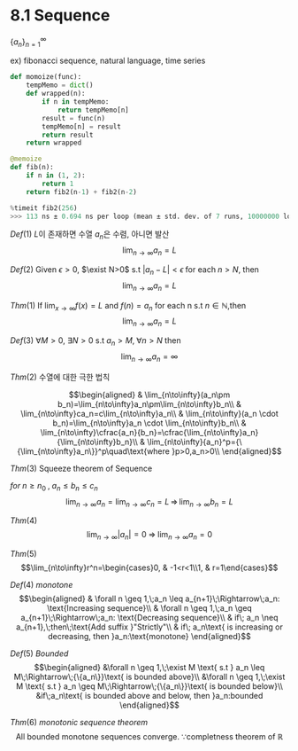 # 8.1 Sequence
$\{a_n\}_{n=1}^{\infty}$

ex) fibonacci sequence, natural language, time series

```python
def momoize(func):
    tempMemo = dict()
    def wrapped(n):
        if n in tempMemo:
            return tempMemo[n]
        result = func(n)
        tempMemo[n] = result
        return result
    return wrapped

@memoize
def fib(n):
    if n in (1, 2):
        return 1
    return fib2(n-1) + fib2(n-2)

%timeit fib2(256)
>>> 113 ns ± 0.694 ns per loop (mean ± std. dev. of 7 runs, 10000000 loops each)
```

$Def(1)$ $L$이 존재하면 수열 $a_n$은 수렴, 아니면 발산
$$\lim_{n\to\infty}{a_n}=L$$

$Def(2)$ Given $\epsilon>0$, $\exist N>0$ s.t $|a_n-L|<\epsilon\;\text{for each}\;n>N$, then
$$\lim_{n\to\infty}{a_n}=L$$

$Thm(1)$ If $\lim_{x\to\infty}f(x)=L$ and $f(n)=a_n\text{ for each n s.t }n\in\mathbb{N},$then
$$\lim_{n\to\infty}{a_n}=L$$

$Def(3)$ $\forall M>0$, $\exists N>0$ s.t $a_n>M,\;\forall n>N$ then
$$\lim_{n\to\infty}{a_n}=\infty$$

$Thm(2)$ 수열에 대한 극한 법칙

$$\begin{aligned}
& \lim_{n\to\infty}(a_n\pm b_n)=\lim_{n\to\infty}a_n\pm\lim_{n\to\infty}b_n\\
& \lim_{n\to\infty}ca_n=c\lim_{n\to\infty}a_n\\
& \lim_{n\to\infty}(a_n \cdot b_n)=\lim_{n\to\infty}a_n \cdot \lim_{n\to\infty}b_n\\
& \lim_{n\to\infty}\cfrac{a_n}{b_n}=\cfrac{\lim_{n\to\infty}a_n}{\lim_{n\to\infty}b_n}\\
& \lim_{n\to\infty}{a_n}^p={\{\lim_{n\to\infty}a_n\}}^p\quad\text{where }p>0,a_n>0\\
\end{aligned}$$


$Thm(3)$ Squeeze theorem of Sequence

$for\;n \geq n_0\;,\;a_n \leq b_n \leq c_n$
$$\lim_{n\to\infty}a_n=\lim_{n\to\infty}c_n=L\,\Rightarrow\,\lim_{n\to\infty}b_n=L$$

$Thm(4)$
$$\lim_{n\to\infty}|a_n|=0\;\Rightarrow\;\lim_{n\to\infty}a_n=0$$

$Thm(5)$
$$\lim_{n\to\infty}r^n=\begin{cases}0, & -1<r<1\\1, & r=1\end{cases}$$

$Def(4)$ $monotone$
$$\begin{aligned}
& \forall n \geq 1,\;a_n \leq a_{n+1}\;\Rightarrow\;a_n: \text{Increasing sequence}\\
& \forall n \geq 1,\;a_n \geq a_{n+1}\;\Rightarrow\;a_n: \text{Decreasing sequence}\\
& if\; a_n \neq a_{n+1},\;then\;\text{Add suffix }"Strictly"\\
& if\; a_n\text{ is increasing or decreasing, then }a_n:\text{monotone}
\end{aligned}$$


$Def(5)$ $Bounded$
$$\begin{aligned}
&\forall n \geq 1,\;\exist M \text{ s.t } a_n \leq M\;\Rightarrow\;{\{a_n\}}\text{ is bounded above}\\
&\forall n \geq 1,\;\exist M \text{ s.t } a_n \geq M\;\Rightarrow\;{\{a_n\}}\text{ is bounded below}\\
&if\;a_n\text{ is bounded above and below, then }a_n:bounded
\end{aligned}$$

$Thm(6)$ $monotonic\;sequence\;theorem$
$$\text{All bounded monotone sequences converge. }\because\text{completness theorem of }\mathbb{R}$$
